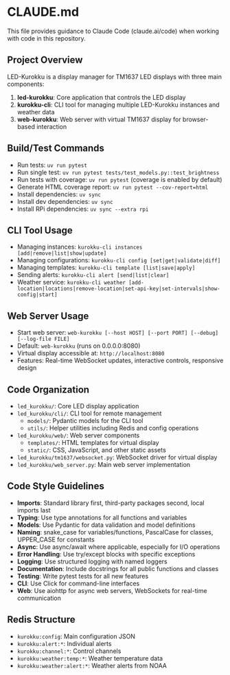 # CLAUDE.md

This file provides guidance to Claude Code (claude.ai/code) when working with code in this repository.

## Project Overview
LED-Kurokku is a display manager for TM1637 LED displays with three main components:
1. **led-kurokku**: Core application that controls the LED display
2. **kurokku-cli**: CLI tool for managing multiple LED-Kurokku instances and weather data
3. **web-kurokku**: Web server with virtual TM1637 display for browser-based interaction

## Build/Test Commands
- Run tests: `uv run pytest`
- Run single test: `uv run pytest tests/test_models.py::test_brightness`
- Run tests with coverage: `uv run pytest` (coverage is enabled by default)
- Generate HTML coverage report: `uv run pytest --cov-report=html`
- Install dependencies: `uv sync`
- Install dev dependencies: `uv sync`
- Install RPi dependencies: `uv sync --extra rpi`

## CLI Tool Usage
- Managing instances: `kurokku-cli instances [add|remove|list|show|update]`
- Managing configurations: `kurokku-cli config [set|get|validate|diff]`
- Managing templates: `kurokku-cli template [list|save|apply]`
- Sending alerts: `kurokku-cli alert [send|list|clear]`
- Weather service: `kurokku-cli weather [add-location|locations|remove-location|set-api-key|set-intervals|show-config|start]`

## Web Server Usage
- Start web server: `web-kurokku [--host HOST] [--port PORT] [--debug] [--log-file FILE]`
- Default: `web-kurokku` (runs on 0.0.0.0:8080)
- Virtual display accessible at: `http://localhost:8080`
- Features: Real-time WebSocket updates, interactive controls, responsive design

## Code Organization
- `led_kurokku/`: Core LED display application
- `led_kurokku/cli/`: CLI tool for remote management
  - `models/`: Pydantic models for the CLI tool
  - `utils/`: Helper utilities including Redis and config operations
- `led_kurokku/web/`: Web server components
  - `templates/`: HTML templates for virtual display
  - `static/`: CSS, JavaScript, and other static assets
- `led_kurokku/tm1637/websocket.py`: WebSocket driver for virtual display
- `led_kurokku/web_server.py`: Main web server implementation

## Code Style Guidelines
- **Imports**: Standard library first, third-party packages second, local imports last
- **Typing**: Use type annotations for all functions and variables
- **Models**: Use Pydantic for data validation and model definitions
- **Naming**: snake_case for variables/functions, PascalCase for classes, UPPER_CASE for constants
- **Async**: Use async/await where applicable, especially for I/O operations
- **Error Handling**: Use try/except blocks with specific exceptions
- **Logging**: Use structured logging with named loggers
- **Documentation**: Include docstrings for all public functions and classes
- **Testing**: Write pytest tests for all new features
- **CLI**: Use Click for command-line interfaces
- **Web**: Use aiohttp for async web servers, WebSockets for real-time communication

## Redis Structure
- `kurokku:config`: Main configuration JSON
- `kurokku:alert:*`: Individual alerts
- `kurokku:channel:*`: Control channels
- `kurokku:weather:temp:*`: Weather temperature data
- `kurokku:weather:alert:*`: Weather alerts from NOAA
